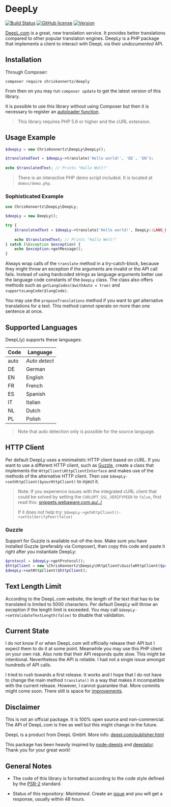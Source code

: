 # DeepLy

[![Build Status](https://img.shields.io/travis/chriskonnertz/DeepLy.svg)](https://travis-ci.org/chriskonnertz/DeepLy)
[![GitHub license](https://img.shields.io/badge/license-MIT-blue.svg)](https://raw.githubusercontent.com/chriskonnertz/deeply/master/LICENSE)
[![Version](https://img.shields.io/packagist/v/chriskonnertz/DeepLy.svg)](https://packagist.org/packages/chriskonnertz/deeply)


[DeepL.com](https://www.deepl.com/) is a great, new translation service. 
It provides better translations compared to other popular translation engines.
DeepLy is a PHP package that implements a client to interact with DeepL via their _undocumented_ API. 

## Installation

Through Composer:

```
composer require chriskonnertz/deeply
```

From then on you may run `composer update` to get the latest version of this library.

It is possible to use this library without using Composer but then it is necessary to register an 
[autoloader function](https://github.com/php-fig/fig-standards/blob/master/accepted/PSR-0.md#example-implementation).

> This library requires PHP 5.6 or higher and the cURL extension.

## Usage Example

```php
$deepLy = new ChrisKonnertz\DeepLy\DeepLy();

$translatedText = $deepLy->translate('Hello world!', 'DE', 'EN');
    
echo $translatedText; // Prints "Hallo Welt!"
```

> There is an interactive PHP demo script included. It is located at `demos/demo.php`.

### Sophisticated Example


```php
use ChrisKonnertz\DeepLy\DeepLy;

$deepLy = new DeepLy();

try {
    $translatedText = $deepLy->translate('Hello world!', DeepLy::LANG_EN, DeepLy::LANG_AUTO);
    
    echo $translatedText; // Prints "Hallo Welt!"
} catch (\Exception $exception) {
    echo $exception->getMessage();
}

```

Always wrap calls of the `translate` method in a try-catch-block, because they might throw an exception if the
arguments are invalid or the API call fails. Instead of using hardcoded strings as language arguments 
better use the language code constants of the `DeepLy` class. The class also offers methods such as
`getLangCodes($withAuto = true)` and `supportsLangCode($langCode)`. 

You may use the `proposeTranslations` method if you want to get alternative translations for a text. 
This method cannot operate on more than one sentence at once. 

## Supported Languages

DeepL(y) supports these languages:

| Code | Language      |
|------|---------------|
| auto | _Auto detect_ |
| DE   | German        |
| EN   | English       |
| FR   | French        |
| ES   | Spanish       |
| IT   | Italian       |
| NL   | Dutch         |
| PL   | Polish        |

> Note that auto detection only is possible for the source language.

## HTTP Client

Per default DeepLy uses a minimalistic HTTP client based on cURL. If you want to use a different HTTP client, 
such as [Guzzle](https://github.com/guzzle/guzzle), create a class that implements the `HttpClient\HttpClientInterface`
 and makes use of the methods of the alternative HTTP client. Then use `$deepLy->setHttpClient($yourHttpClient)`
 to inject it.
 
> Note: If you experience issues with the integrated cURL client that could be solved by setting the
> `CURLOPT_SSL_VERIFYPEER` to `false`, first read this: 
> [snippets.webaware.com.au/../](https://snippets.webaware.com.au/howto/stop-turning-off-curlopt_ssl_verifypeer-and-fix-your-php-config/)
>
> If it does not help try: `$deepLy->getHttpClient()->setSslVerifyPeer(false)`

### Guzzle
 
Support for Guzzle is available out-of-the-box. Make sure you have installed Guzzle (preferably via Composer), 
then copy this code and paste it right after you instantiate DeepLy:

```php
$protocol = $deepLy->getProtocol();
$httpClient = new \ChrisKonnertz\DeepLy\HttpClient\GuzzleHttpClient($protocol);
$deepLy->setHttpClient($httpClient);
```

## Text Length Limit

According to the DeepL.com website, the length of the text that has to be translated is limited to 5000 characters.
Per default DeepLy will throw an exception if the length limit is exceeded. 
You may call `$deepLy->setValidateTextLength(false)` to disable that validation.

## Current State

I do not know if or when DeepL.com will officially release their API but I expect them to do it at some point. 
Meanwhile you may use this PHP client on your own risk. Also note that their API responds quite slow. This might be intentional.
Nevertheless the API is reliable. I had not a single issue amongst hundreds of API calls.

I tried to rush towards a first release. It works and I hope that I do not have to change the main method `translate()`
in a way that makes it incompatible with the current release. However, I cannot guarantee that. 
More commits might come soon. There still is space for [improvements](https://github.com/chriskonnertz/DeepLy/issues/1).

## Disclaimer

This is not an official package. It is 100% open source and non-commercial. The API of DeepL.com is free as well but this might change in the future.

DeepL is a product from DeepL GmbH. More info: [deepl.com/publisher.html](https://www.deepl.com/publisher.html)

This package has been heavily inspired by [node-deepls](https://github.com/pbrln/node-deepl)
and [deeplator](https://github.com/uinput/deeplator). Thank you for your great work!

## General Notes

* The code of this library is formatted according to the code style defined by the 
[PSR-2](https://github.com/php-fig/fig-standards/blob/master/accepted/PSR-2-coding-style-guide.md) standard.

* Status of this repository: _Maintained_. Create an [issue](https://github.com/chriskonnertz/DeepLy/issues)
and you will get a response, usually within 48 hours.
